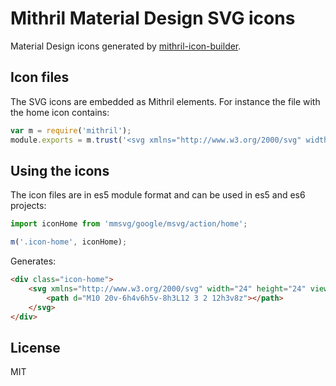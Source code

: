 # Mithril Material Design SVG icons

Material Design icons generated by [mithril-icon-builder](https://github.com/ArthurClemens/mithril-icon-builder).

## Icon files

The SVG icons are embedded as Mithril elements. For instance the file with the home icon contains:

~~~javascript
var m = require('mithril');
module.exports = m.trust('<svg xmlns="http://www.w3.org/2000/svg" width="24" height="24" viewBox="0 0 24 24"><path d="M10 20v-6h4v6h5v-8h3L12 3 2 12h3v8z"/></svg>');
~~~

## Using the icons

The icon files are in es5 module format and can be used in es5 and es6 projects:

~~~javascript
import iconHome from 'mmsvg/google/msvg/action/home';

m('.icon-home', iconHome);
~~~

Generates:

~~~html
<div class="icon-home">
    <svg xmlns="http://www.w3.org/2000/svg" width="24" height="24" viewBox="0 0 24 24">
        <path d="M10 20v-6h4v6h5v-8h3L12 3 2 12h3v8z"></path>
    </svg>
</div>
~~~

## License

MIT
